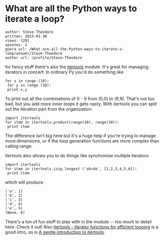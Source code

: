 # What are all the Python ways to iterate a loop?

	author: Steve Theodore
	written: 2015-01-30
	views: 1281
	upvotes: 2
	quora url: /What-are-all-the-Python-ways-to-iterate-a-loop/answer/Steve-Theodore
	author url: /profile/Steve-Theodore


for fancy stuff there's also the [ itertools](https://docs.python.org/2/library/itertools.html) module. It's great for managing iterators in concert. In ordinary Py you'd do something like 


    for x in range (10):
     for y in range (10):
     print x,y 


To print out all the combinations of 0 - 9 from (0,0) to (9,9). That's not too bad, but you add more inner loops it gets nasty. With itertools you can split out the iteration part from the organization:


    import itertools
    for item in itertools.product(range(10), range(10)):
     print item


The difference isn't big here but it's a huge help if you're trying to manage more dimensions, or if the loop generation functions are more complex than calling range.

Itertools also allows you to do things like synchronise multiple iterators:


    import itertools
    for item in itertools.izip_longest ('abcde', [1,2,3,4,5,6]): 
     print item


which will produce


    ('a', 1)
    ('b', 2)
    ('c', 3)
    ('d', 4)
    ('e', 5)
    (None, 6)



There's a ton of fun stuff to play with in the module -- too much to detail here. Check it out! Also [itertools - Iterator functions for efficient looping](http://pymotw.com/2/itertools/) is a good intro, as is [A gentle introduction to itertools](http://jmduke.com/posts/a-gentle-introduction-to-itertools/).

